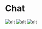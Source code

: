 # Chat

![alt](client/PhotosForReadme//SignIn.png)
![alt](client/PhotosForReadme//SignUp.png)
![alt](client/PhotosForReadme//Chat.png)